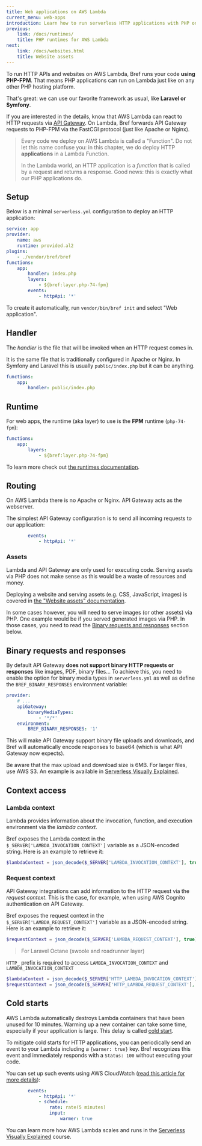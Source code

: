 ```yaml
---
title: Web applications on AWS Lambda
current_menu: web-apps
introduction: Learn how to run serverless HTTP applications with PHP on AWS Lambda using Bref.
previous:
    link: /docs/runtimes/
    title: PHP runtimes for AWS Lambda
next:
    link: /docs/websites.html
    title: Website assets
---
```


To run HTTP APIs and websites on AWS Lambda, Bref runs your code **using PHP-FPM**. That means PHP applications can run on Lambda just like on any other PHP hosting platform.

That's great: we can use our favorite framework as usual, like **Laravel or Symfony**.

If you are interested in the details, know that AWS Lambda can react to HTTP requests via [API Gateway](https://aws.amazon.com/api-gateway/). On Lambda, Bref forwards API Gateway requests to PHP-FPM via the FastCGI protocol (just like Apache or Nginx).

> Every code we deploy on AWS Lambda is called a "Function". Do not let this name confuse you: in this chapter, we do deploy HTTP **applications** in a Lambda Function.
>
> In the Lambda world, an HTTP application is a *function* that is called by a request and returns a response. Good news: this is exactly what our PHP applications do.

## Setup

Below is a minimal `serverless.yml` configuration to deploy an HTTP application:

```yaml
service: app
provider:
    name: aws
    runtime: provided.al2
plugins:
    - ./vendor/bref/bref
functions:
    app:
        handler: index.php
        layers:
            - ${bref:layer.php-74-fpm}
        events:
            - httpApi: '*'
```

To create it automatically, run `vendor/bin/bref init` and select "Web application".

## Handler

The *handler* is the file that will be invoked when an HTTP request comes in.

It is the same file that is traditionally configured in Apache or Nginx. In Symfony and Laravel this is usually `public/index.php` but it can be anything.

```yaml
functions:
    app:
        handler: public/index.php
```

## Runtime

For web apps, the runtime (aka layer) to use is the **FPM** runtime (`php-74-fpm`):

```yaml
functions:
    app:
        layers:
            - ${bref:layer.php-74-fpm}
```

To learn more check out [the runtimes documentation](/docs/runtimes/README.md).

## Routing

On AWS Lambda there is no Apache or Nginx. API Gateway acts as the webserver.

The simplest API Gateway configuration is to send all incoming requests to our application:

```yaml
        events:
            - httpApi: '*'
```

### Assets

Lambda and API Gateway are only used for executing code. Serving assets via PHP does not make sense as this would be a waste of resources and money.

Deploying a website and serving assets (e.g. CSS, JavaScript, images) is covered in [the "Website assets" documentation](/docs/websites.md).

In some cases however, you will need to serve images (or other assets) via PHP. One example would be if you served generated images via PHP. In those cases, you need to read the [Binary requests and responses](#binary-requests-and-responses) section below.

## Binary requests and responses

By default API Gateway **does not support binary HTTP requests or responses** like
images, PDF, binary files… To achieve this, you need to enable the option for binary
media types in `serverless.yml` as well as define the `BREF_BINARY_RESPONSES` environment
variable:

```yaml
provider:
    # ...
    apiGateway:
        binaryMediaTypes:
            - '*/*'
    environment:
        BREF_BINARY_RESPONSES: '1'
```

This will make API Gateway support binary file uploads and downloads, and Bref will
automatically encode responses to base64 (which is what API Gateway now expects).

Be aware that the max upload and download size is 6MB.
For larger files, use AWS S3.
An example is available in [Serverless Visually Explained](https://serverless-visually-explained.com/).

## Context access

### Lambda context

Lambda provides information about the invocation, function, and execution environment via the *lambda context*.

Bref exposes the Lambda context in the `$_SERVER['LAMBDA_INVOCATION_CONTEXT']` variable as a JSON-encoded string.
Here is an example to retrieve it:

```php
$lambdaContext = json_decode($_SERVER['LAMBDA_INVOCATION_CONTEXT'], true);
```

### Request context

API Gateway integrations can add information to the HTTP request via the *request context*.
This is the case, for example, when using AWS Cognito authentication on API Gateway.

Bref exposes the request context in the `$_SERVER['LAMBDA_REQUEST_CONTEXT']` variable as a JSON-encoded string.
Here is an example to retrieve it:

```php
$requestContext = json_decode($_SERVER['LAMBDA_REQUEST_CONTEXT'], true);
```

> For Laravel Octane (swoole and roadrunner layer)

`HTTP_` prefix is required to access `LAMBDA_INVOCATION_CONTEXT` and `LAMBDA_INVOCATION_CONTEXT`

```php
$lambdaContext = json_decode($_SERVER['HTTP_LAMBDA_INVOCATION_CONTEXT'], true);
$requestContext = json_decode($_SERVER['HTTP_LAMBDA_REQUEST_CONTEXT'], true);
```

## Cold starts

AWS Lambda automatically destroys Lambda containers that have been unused for 10 minutes. Warming up a new container can take some time, especially if your application is large. This delay is called [cold start](https://mikhail.io/serverless/coldstarts/aws/).

To mitigate cold starts for HTTP applications, you can periodically send an event to your Lambda including a `{warmer: true}` key. Bref recognizes this event and immediately responds with a `Status: 100` without executing your code.

You can set up such events using AWS CloudWatch ([read this article for more details](https://www.jeremydaly.com/lambda-warmer-optimize-aws-lambda-function-cold-starts/)):

```yaml
        events:
            - httpApi: '*'
            - schedule:
                rate: rate(5 minutes)
                input:
                    warmer: true
```

You can learn more how AWS Lambda scales and runs in the [Serverless Visually Explained](https://serverless-visually-explained.com/) course.
